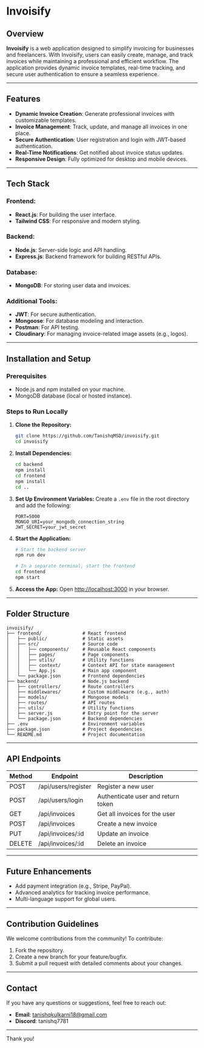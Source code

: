 # Invoisify

## Overview
**Invoisify** is a web application designed to simplify invoicing for businesses and freelancers. With Invoisify, users can easily create, manage, and track invoices while maintaining a professional and efficient workflow. The application provides dynamic invoice templates, real-time tracking, and secure user authentication to ensure a seamless experience.

---

## Features
- **Dynamic Invoice Creation**: Generate professional invoices with customizable templates.
- **Invoice Management**: Track, update, and manage all invoices in one place.
- **Secure Authentication**: User registration and login with JWT-based authentication.
- **Real-Time Notifications**: Get notified about invoice status updates.
- **Responsive Design**: Fully optimized for desktop and mobile devices.

---

## Tech Stack
### Frontend:
- **React.js**: For building the user interface.
- **Tailwind CSS**: For responsive and modern styling.

### Backend:
- **Node.js**: Server-side logic and API handling.
- **Express.js**: Backend framework for building RESTful APIs.

### Database:
- **MongoDB**: For storing user data and invoices.

### Additional Tools:
- **JWT**: For secure authentication.
- **Mongoose**: For database modeling and interaction.
- **Postman**: For API testing.
- **Cloudinary**: For managing invoice-related image assets (e.g., logos).

---

## Installation and Setup

### Prerequisites
- Node.js and npm installed on your machine.
- MongoDB database (local or hosted instance).

### Steps to Run Locally
1. **Clone the Repository:**
   ```bash
   git clone https://github.com/TanishqMSD/invoisify.git
   cd invoisify
   ```

2. **Install Dependencies:**
   ```bash
   cd backend
   npm install
   cd frontend
   npm install
   cd ..
   ```

3. **Set Up Environment Variables:**
   Create a `.env` file in the root directory and add the following:
   ```env
   PORT=5000
   MONGO_URI=your_mongodb_connection_string
   JWT_SECRET=your_jwt_secret
   ```

4. **Start the Application:**
   ```bash
   # Start the backend server
   npm run dev

   # In a separate terminal, start the frontend
   cd frontend
   npm start
   ```

5. **Access the App:**
   Open [http://localhost:3000](http://localhost:3000) in your browser.

---

## Folder Structure
```
invoisify/
├── frontend/               # React frontend
│   ├── public/             # Static assets
│   ├── src/                # Source code
│   │   ├── components/     # Reusable React components
│   │   ├── pages/          # Page components
│   │   ├── utils/          # Utility functions
│   │   ├── context/        # Context API for state management
│   │   └── App.js          # Main app component
│   └── package.json        # Frontend dependencies
├── backend/                # Node.js backend
│   ├── controllers/        # Route controllers
│   ├── middlewares/        # Custom middleware (e.g., auth)
│   ├── models/             # Mongoose models
│   ├── routes/             # API routes
│   ├── utils/              # Utility functions
│   ├── server.js           # Entry point for the server
│   └── package.json        # Backend dependencies
├── .env                    # Environment variables
├── package.json            # Project dependencies
└── README.md               # Project documentation
```

---

## API Endpoints
| Method | Endpoint            | Description                       |
|--------|---------------------|-----------------------------------|
| POST   | /api/users/register | Register a new user               |
| POST   | /api/users/login    | Authenticate user and return token|
| GET    | /api/invoices       | Get all invoices for the user     |
| POST   | /api/invoices       | Create a new invoice              |
| PUT    | /api/invoices/:id   | Update an invoice                 |
| DELETE | /api/invoices/:id   | Delete an invoice                 |

---


## Future Enhancements
- Add payment integration (e.g., Stripe, PayPal).
- Advanced analytics for tracking invoice performance.
- Multi-language support for global users.

---

## Contribution Guidelines
We welcome contributions from the community! To contribute:
1. Fork the repository.
2. Create a new branch for your feature/bugfix.
3. Submit a pull request with detailed comments about your changes.

---



## Contact
If you have any questions or suggestions, feel free to reach out:
- **Email**: tanishqkulkarni18@gmail.com
- **Discord**: tanishq7781

---

Thank you!

